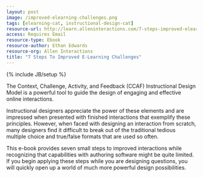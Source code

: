 ```yaml
---
layout: post
image: /improved-elearning-challenges.png
tags: [elearning-cat, instructional-design-cat]
resource-url: http://learn.alleninteractions.com/7-steps-improved-elearning-challenges
access: Requires Email
resource-type: Ebook
resource-author: Ethan Edwards
resource-org: Allen Interactions
title: "7 Steps To Improved E-Learning Challenges"
---
```

{% include JB/setup %}

The Context, Challenge, Activity, and Feedback (CCAF) Instructional Design Model is a powerful tool to guide the design of engaging and effective online interactions.

Instructional designers appreciate the power of these elements and are impressed when presented with finished interactions that exemplify these principles. However, when faced with designing an interaction from scratch, many designers find it difficult to break out of the traditional tedious multiple choice and true/false formats that are used so often.

This e-book provides seven small steps to improved interactions while recognizing that capabilities with authoring software might be quite limited. If you begin applying these steps while you are designing questions, you will quickly open up a world of much more powerful design possibilities.

